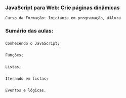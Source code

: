 ### JavaScript para Web: Crie páginas dinâmicas
    Curso da Formação: Iniciante em programação, #Alura

### Sumário das aulas:

###
    Conhecendo o JavaScript;
###
    Funções;
###
    Listas;
###
    Iterando em listas;
###
    Eventos e lógicas.